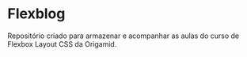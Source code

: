 # Flexblog
Repositório criado para armazenar e acompanhar as aulas do curso de Flexbox Layout CSS da Origamid.
